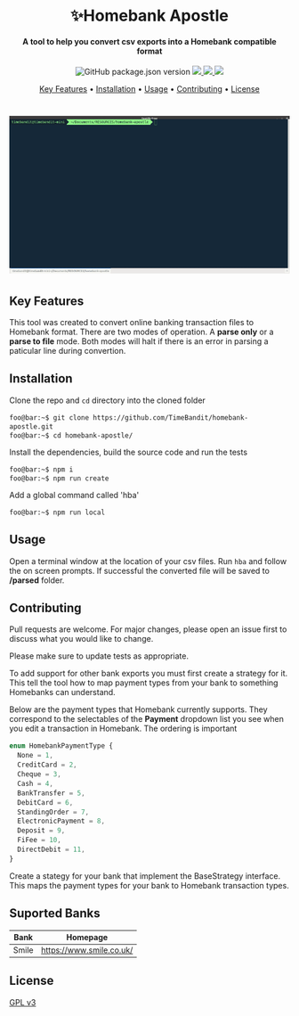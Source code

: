 <h1 align="center">
  <br>
  ✨️Homebank Apostle
</h1>

<h4 align="center">A tool to help you convert csv exports into a Homebank compatible format</h4>

<p align="center">
  <a>
    <img alt="GitHub package.json version" src="https://img.shields.io/github/package-json/v/timebandit/homebank-apostle">
  </a>
  <a href="https://github.com/TimeBandit/homebank-apostle/workflows/Node.js%20CI/badge.svg">
    <img src="https://github.com/TimeBandit/homebank-apostle/workflows/Node.js%20CI/badge.svg">
  </a>
  <a href="https://gitter.im/homebank-apostle/homebank-apostle?utm_source=badge&utm_medium=badge&utm_campaign=pr-badge&utm_content=badge">
    <img src="https://badges.gitter.im/homebank-apostle/homebank-apostle.svg">
  </a>
  <a href="https://paypal.me/imrannazir?locale.x=en_GB">
    <img src="https://img.shields.io/badge/$-donate-ff69b4.svg?maxAge=2592000&amp;style=flat">
  </a>
</p>

<p align="center">
  <a href="#key-features">Key Features</a> •
  <a href="#installation">Installation</a> •
  <a href="#usage">Usage</a> •
  <a href="#contributing">Contributing</a> •
  <a href="#license">License</a>
</p>

<h1 align="center">
  <img src="./img/demo.gif">
</h1>

## Key Features

This tool was created to convert online banking transaction files to Homebank format. There are two modes of operation. A **parse only** or a **parse to file** mode. Both modes will halt if there is an error in parsing a paticular line during convertion.

## Installation

Clone the repo and `cd` directory into the cloned folder

```console
foo@bar:~$ git clone https://github.com/TimeBandit/homebank-apostle.git
foo@bar:~$ cd homebank-apostle/
```

Install the dependencies, build the source code and run the tests

```console
foo@bar:~$ npm i
foo@bar:~$ npm run create
```

Add a global command called 'hba'

```console
foo@bar:~$ npm run local
```

## Usage

Open a terminal window at the location of your csv files. Run `hba` and follow the on screen prompts. If successful the converted file will be saved to **/parsed** folder.

## Contributing

Pull requests are welcome. For major changes, please open an issue first to discuss what you would like to change.

Please make sure to update tests as appropriate.

To add support for other bank exports you must first create a strategy for it. This tell the tool how to map payment types from your bank to something Homebanks can understand.

Below are the payment types that Homebank currently supports. They correspond to the selectables of the **Payment** dropdown list you see when you edit a transaction in Homebank. The ordering is important

```typescript
enum HomebankPaymentType {
  None = 1,
  CreditCard = 2,
  Cheque = 3,
  Cash = 4,
  BankTransfer = 5,
  DebitCard = 6,
  StandingOrder = 7,
  ElectronicPayment = 8,
  Deposit = 9,
  FiFee = 10,
  DirectDebit = 11,
}
```

Create a stategy for your bank that implement the BaseStrategy interface. This maps the payment types for your bank to Homebank transaction types.

## Suported Banks

| Bank  | Homepage                 |
| ----- | ------------------------ |
| Smile | https://www.smile.co.uk/ |

## License

[GPL v3](https://choosealicense.com/licenses/gpl-3.0)
